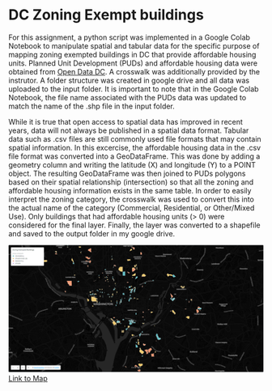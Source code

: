 # DC Zoning Exempt buildings

For this assignment, a python script was implemented in a Google Colab Notebook to manipulate spatial and tabular data for the specific purpose of mapping zoning exempted buildings in DC that provide affordable housing units. Planned Unit Development (PUDs) and affordable housing data were obtained from [Open Data DC](https://opendata.dc.gov/). A crosswalk was additionally provided by the instrutor.  A folder structure was created in google drive and all data was uploaded to the input folder. It is important to note that in the Google Colab Notebook, the file name associated with the PUDs data was updated to match the name of the .shp file in the input folder. 

While it is true that open access to spatial data has improved in recent years, data will not always be published in a spatial data format. Tabular data such as .csv files are still commonly used file formats that may contain spatial information. In this excercise, the affordable housing data in the .csv file format was converted into a GeoDataFrame. This was done by adding a geometry column and writing the latitude (X) and longitude (Y) to a POINT object. The resulting GeoDataFrame was then joined to PUDs polygons based on their spatial relationship (intersection) so that all the zoning and affordable housing information exists in the same table. In order to easily interpret the zoning category, the crosswalk was used to convert this into the actual name of the category (Commercial, Residential, or Other/Mixed Use). Only buildings that had affordable housing units (> 0) were considered for the final layer. Finally, the layer was converted to a shapefile and saved to the output folder in my google drive.

![](https://github.com/rskearney/RKearney_Lab3/blob/main/lab3map.PNG?raw=true)
[Link to Map](https://rskearney.carto.com/builder/cf48980a-acf5-4f21-a6fe-119f91d76bef/embed)
